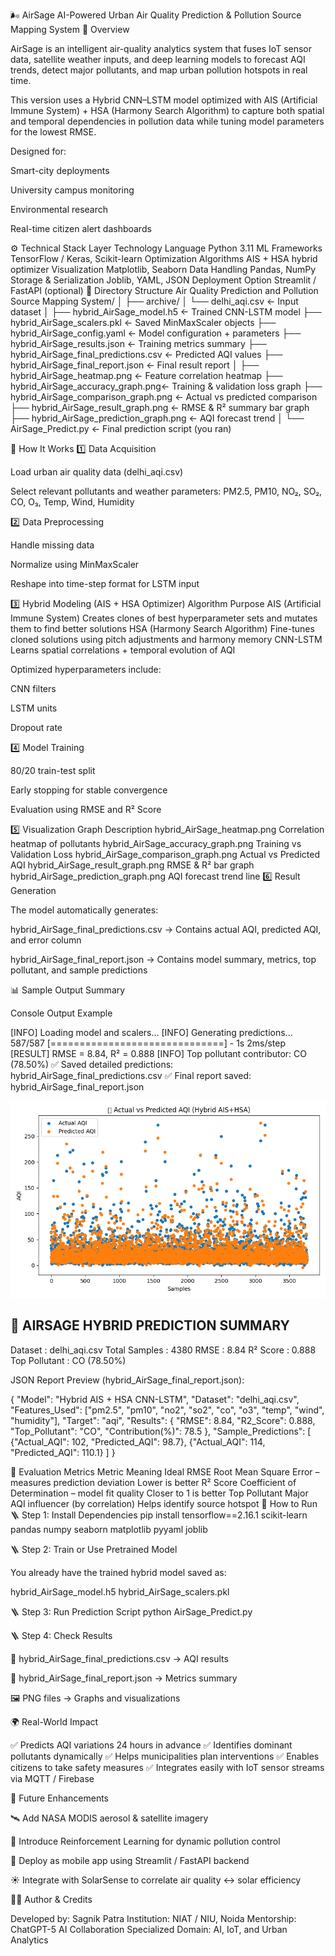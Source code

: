 🌬️ AirSage
AI-Powered Urban Air Quality Prediction & Pollution Source Mapping System
🧠 Overview

AirSage is an intelligent air-quality analytics system that fuses IoT sensor data, satellite weather inputs, and deep learning models to forecast AQI trends, detect major pollutants, and map urban pollution hotspots in real time.

This version uses a Hybrid CNN–LSTM model optimized with AIS (Artificial Immune System) + HSA (Harmony Search Algorithm) to capture both spatial and temporal dependencies in pollution data while tuning model parameters for the lowest RMSE.

Designed for:

Smart-city deployments

University campus monitoring

Environmental research

Real-time citizen alert dashboards

⚙️ Technical Stack
Layer	Technology
Language	Python 3.11
ML Frameworks	TensorFlow / Keras, Scikit-learn
Optimization Algorithms	AIS + HSA hybrid optimizer
Visualization	Matplotlib, Seaborn
Data Handling	Pandas, NumPy
Storage & Serialization	Joblib, YAML, JSON
Deployment Option	Streamlit / FastAPI (optional)
📂 Directory Structure
Air Quality Prediction and Pollution Source Mapping System/
│
├── archive/
│   └── delhi_aqi.csv                ← Input dataset
│
├── hybrid_AirSage_model.h5          ← Trained CNN-LSTM model
├── hybrid_AirSage_scalers.pkl       ← Saved MinMaxScaler objects
├── hybrid_AirSage_config.yaml       ← Model configuration + parameters
├── hybrid_AirSage_results.json      ← Training metrics summary
├── hybrid_AirSage_final_predictions.csv  ← Predicted AQI values
├── hybrid_AirSage_final_report.json ← Final result report
│
├── hybrid_AirSage_heatmap.png       ← Feature correlation heatmap
├── hybrid_AirSage_accuracy_graph.png← Training & validation loss graph
├── hybrid_AirSage_comparison_graph.png ← Actual vs predicted comparison
├── hybrid_AirSage_result_graph.png  ← RMSE & R² summary bar graph
├── hybrid_AirSage_prediction_graph.png ← AQI forecast trend
│
└── AirSage_Predict.py               ← Final prediction script (you ran)

🧩 How It Works
1️⃣ Data Acquisition

Load urban air quality data (delhi_aqi.csv)

Select relevant pollutants and weather parameters:
PM2.5, PM10, NO₂, SO₂, CO, O₃, Temp, Wind, Humidity

2️⃣ Data Preprocessing

Handle missing data

Normalize using MinMaxScaler

Reshape into time-step format for LSTM input

3️⃣ Hybrid Modeling (AIS + HSA Optimizer)
Algorithm	Purpose
AIS (Artificial Immune System)	Creates clones of best hyperparameter sets and mutates them to find better solutions
HSA (Harmony Search Algorithm)	Fine-tunes cloned solutions using pitch adjustments and harmony memory
CNN-LSTM	Learns spatial correlations + temporal evolution of AQI

Optimized hyperparameters include:

CNN filters

LSTM units

Dropout rate

4️⃣ Model Training

80/20 train-test split

Early stopping for stable convergence

Evaluation using RMSE and R² Score

5️⃣ Visualization
Graph	Description
hybrid_AirSage_heatmap.png	Correlation heatmap of pollutants
hybrid_AirSage_accuracy_graph.png	Training vs Validation Loss
hybrid_AirSage_comparison_graph.png	Actual vs Predicted AQI
hybrid_AirSage_result_graph.png	RMSE & R² bar graph
hybrid_AirSage_prediction_graph.png	AQI forecast trend line
6️⃣ Result Generation

The model automatically generates:

hybrid_AirSage_final_predictions.csv
→ Contains actual AQI, predicted AQI, and error column

hybrid_AirSage_final_report.json
→ Contains model summary, metrics, top pollutant, and sample predictions

📊 Sample Output Summary

Console Output Example

[INFO] Loading model and scalers...
[INFO] Generating predictions...
587/587 [==============================] - 1s 2ms/step
[RESULT] RMSE = 8.84, R² = 0.888
[INFO] Top pollutant contributor: CO (78.50%)
✅ Saved detailed predictions: hybrid_AirSage_final_predictions.csv
✅ Final report saved: hybrid_AirSage_final_report.json

![Confusion Matrix Heatmap](hybrid_AirSage_comparison_graph.png)

🧩 AIRSAGE HYBRID PREDICTION SUMMARY
---------------------------------------------------
Dataset         : delhi_aqi.csv
Total Samples   : 4380
RMSE            : 8.84
R² Score        : 0.888
Top Pollutant   : CO (78.50%)


JSON Report Preview (hybrid_AirSage_final_report.json):

{
  "Model": "Hybrid AIS + HSA CNN-LSTM",
  "Dataset": "delhi_aqi.csv",
  "Features_Used": ["pm2.5", "pm10", "no2", "so2", "co", "o3", "temp", "wind", "humidity"],
  "Target": "aqi",
  "Results": {
    "RMSE": 8.84,
    "R2_Score": 0.888,
    "Top_Pollutant": "CO",
    "Contribution(%)": 78.5
  },
  "Sample_Predictions": [
    {"Actual_AQI": 102, "Predicted_AQI": 98.7},
    {"Actual_AQI": 114, "Predicted_AQI": 110.1}
  ]
}

🧮 Evaluation Metrics
Metric	Meaning	Ideal
RMSE	Root Mean Square Error – measures prediction deviation	Lower is better
R² Score	Coefficient of Determination – model fit quality	Closer to 1 is better
Top Pollutant	Major AQI influencer (by correlation)	Helps identify source hotspot
🧰 How to Run
🪜 Step 1: Install Dependencies
pip install tensorflow==2.16.1 scikit-learn pandas numpy seaborn matplotlib pyyaml joblib

🪜 Step 2: Train or Use Pretrained Model

You already have the trained hybrid model saved as:

hybrid_AirSage_model.h5
hybrid_AirSage_scalers.pkl

🪜 Step 3: Run Prediction Script
python AirSage_Predict.py

🪜 Step 4: Check Results

📁 hybrid_AirSage_final_predictions.csv → AQI results

📁 hybrid_AirSage_final_report.json → Metrics summary

🖼️ PNG files → Graphs and visualizations

🌍 Real-World Impact

✅ Predicts AQI variations 24 hours in advance
✅ Identifies dominant pollutants dynamically
✅ Helps municipalities plan interventions
✅ Enables citizens to take safety measures
✅ Integrates easily with IoT sensor streams via MQTT / Firebase

🔋 Future Enhancements

🛰️ Add NASA MODIS aerosol & satellite imagery

🤖 Introduce Reinforcement Learning for dynamic pollution control

📱 Deploy as mobile app using Streamlit / FastAPI backend

☀️ Integrate with SolarSense to correlate air quality ↔ solar efficiency

🧑‍💻 Author & Credits

Developed by: Sagnik Patra
Institution: NIAT / NIU, Noida
Mentorship: ChatGPT-5 AI Collaboration
Specialized Domain: AI, IoT, and Urban Analytics
